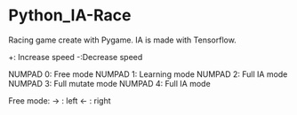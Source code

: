 # Python_IA-Race

Racing game create with Pygame. IA is made with Tensorflow.

+: Increase speed
-:Decrease speed

NUMPAD 0: Free mode
NUMPAD 1: Learning mode
NUMPAD 2: Full IA mode
NUMPAD 3: Full mutate mode
NUMPAD 4: Full IA mode

Free mode:
→ : left
← : right

